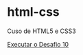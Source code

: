 # html-css
 Cuso de HTML5 e CSS3

<a href="https://oleandrorcosta.github.io/html-css/desafios/des010/android.html">Executar o Desafio 10</a>